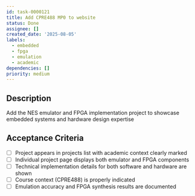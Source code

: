 ```yaml
---
id: task-0000121
title: Add CPRE488 MP0 to website
status: Done
assignee: []
created_date: '2025-08-05'
labels:
  - embedded
  - fpga
  - emulation
  - academic
dependencies: []
priority: medium
---
```


## Description

Add the NES emulator and FPGA implementation project to showcase embedded systems and hardware design expertise

## Acceptance Criteria

- [ ] Project appears in projects list with academic context clearly marked
- [ ] Individual project page displays both emulator and FPGA components
- [ ] Technical implementation details for both software and hardware are shown
- [ ] Course context (CPRE488) is properly indicated
- [ ] Emulation accuracy and FPGA synthesis results are documented
